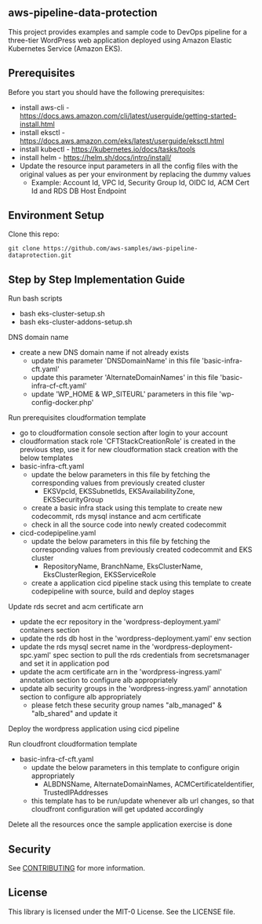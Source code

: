 ## aws-pipeline-data-protection

This project provides examples and sample code to DevOps pipeline for a three-tier WordPress web application deployed using Amazon Elastic Kubernetes Service (Amazon EKS).

## Prerequisites
Before you start you should have the following prerequisites:
* install aws-cli - https://docs.aws.amazon.com/cli/latest/userguide/getting-started-install.html
* install eksctl - https://docs.aws.amazon.com/eks/latest/userguide/eksctl.html
* install kubectl - https://kubernetes.io/docs/tasks/tools
* install helm - https://helm.sh/docs/intro/install/
* Update the resource input parameters in all the config files with the original values as per your environment by replacing the dummy values
    * Example: Account Id, VPC Id, Security Group Id, OIDC Id, ACM Cert Id and RDS DB Host Endpoint

## Environment Setup

Clone this repo:

```
git clone https://github.com/aws-samples/aws-pipeline-dataprotection.git

```

## Step by Step Implementation Guide
Run bash scripts
* bash eks-cluster-setup.sh
* bash eks-cluster-addons-setup.sh

DNS domain name
*  create a new DNS domain name if not already exists
    * update this parameter 'DNSDomainName' in this file 'basic-infra-cft.yaml'
    * update this parameter 'AlternateDomainNames' in this file 'basic-infra-cf-cft.yaml'
    * update 'WP_HOME & WP_SITEURL' parameters in this file 'wp-config-docker.php'

Run prerequisites cloudformation template
* go to cloudformation console section after login to your account
* cloudformation stack role 'CFTStackCreationRole' is created in the previous step, use it for new cloudformation stack creation with the below templates    
* basic-infra-cft.yaml        
    * update the below parameters in this file by fetching the corresponding values from previously created cluster
        * EKSVpcId, EKSSubnetIds, EKSAvailabilityZone, EKSSecurityGroup
    * create a basic infra stack using this template to create new codecommit, rds mysql instance and acm certificate
    * check in all the source code into newly created codecommit
* cicd-codepipeline.yaml
    * update the below parameters in this file by fetching the corresponding values from previously created codecommit and EKS cluster
        * RepositoryName, BranchName, EksClusterName, EksClusterRegion, EKSServiceRole
    * create a application cicd pipeline stack using this template to create codepipeline with source, build and deploy stages

Update rds secret and acm certificate arn
* update the ecr repository in the 'wordpress-deployment.yaml' containers section
* update the rds db host in the 'wordpress-deployment.yaml' env section
* update the rds mysql secret name in the 'wordpress-deployment-spc.yaml' spec section to pull the rds credentials from secretsmanager and set it in application pod
* update the acm certificate arn in the 'wordpress-ingress.yaml' annotation section to configure alb appropriately
* update alb security groups in the 'wordpress-ingress.yaml' annotation section to configure alb appropriately
    * please fetch these security group names "alb_managed" & "alb_shared" and update it

Deploy the wordpress application using cicd pipeline

Run cloudfront cloudformation template
* basic-infra-cf-cft.yaml
    * update the below parameters in this template to configure origin appropriately
        * ALBDNSName, AlternateDomainNames, ACMCertificateIdentifier, TrustedIPAddresses
    * this template has to be run/update whenever alb url changes, so that cloudfront configuration will get updated accordingly

Delete all the resources once the sample application exercise is done

## Security

See [CONTRIBUTING](CONTRIBUTING.md#security-issue-notifications) for more information.

## License

This library is licensed under the MIT-0 License. See the LICENSE file.


